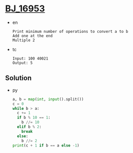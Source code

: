 # [BJ_16953](https://acmicpc.net/problem/16953)

* en

  ```en
  Print minimum number of operations to convert a to b
  Add one at the end
  Multiple 2
  ```

* tc

  ```tc
  Input: 100 40021
  Output: 5
  ```

## Solution

* py

  ```py
  a, b = map(int, input().split())
  c = 0
  while b > a:
    c += 1
    if b % 10 == 1:
      b //= 10
    elif b % 2:
      break
    else:
      b //= 2
  print(c + 1 if b == a else -1)
  ```
